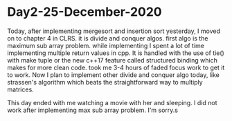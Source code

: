 # Day2-25-December-2020
Today, after implementing mergesort and insertion sort yesterday, I moved on to chapter 4 in CLRS. it is divide and conquer algos. first algo is the maximum sub array problem. while implementing I spent a lot of time implementing multiple return values in cpp. It is handled with the use of tie() with make tuple or the new c++17 feature called structured binding which makes for more clean code. took me 3-4 hours of faded focus work to get it to work.
Now I plan to implement other divide and conquer algo today, like strassen's algorithm which beats the straightforward way to multiply matrices.

This day ended with me watching a movie with her and sleeping. I did not work after implementing max sub array problem. I'm sorry.s